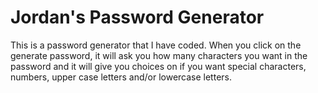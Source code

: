 # Jordan's Password Generator

This is a password generator that I have coded. When you click on the generate password, it will ask you how many characters you want in the password and it will give you choices on if you want special characters, numbers, upper case letters and/or lowercase letters.